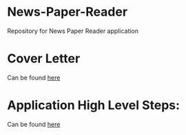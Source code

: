 # News-Paper-Reader
Repository for News Paper Reader application

# Cover Letter
Can be found [here](https://github.com/rajesh-esaver/News-Paper-Reader/blob/master/Android%20Dev%20Challenge%20-%20Cover%20Letter.pdf) 

# Application High Level Steps:
Can be found [here](https://github.com/rajesh-esaver/News-Paper-Reader/blob/master/App%20High%20Level%20Steps.pdf)

